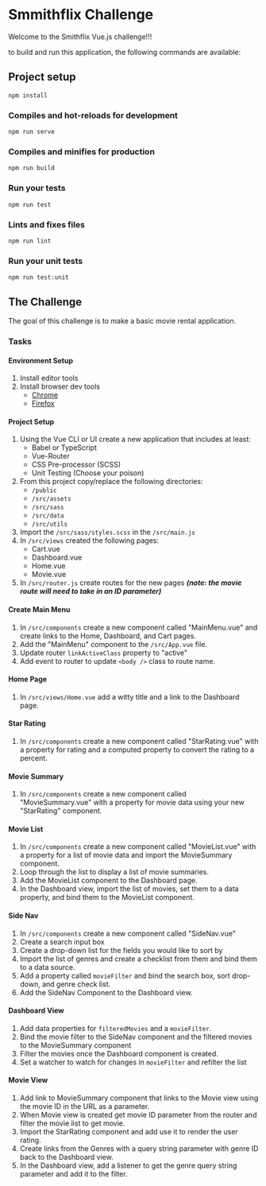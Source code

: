 # Smmithflix Challenge
Welcome to the Smithflix Vue.js challenge!!!

to build and run this application, the following commands are available:

## Project setup
```
npm install
```

### Compiles and hot-reloads for development
```
npm run serve
```

### Compiles and minifies for production
```
npm run build
```

### Run your tests
```
npm run test
```

### Lints and fixes files
```
npm run lint
```

### Run your unit tests
```
npm run test:unit
```

## The Challenge

The goal of this challenge is to make a basic movie rental application.


### Tasks

#### Environment Setup

1. Install editor tools
2. Install browser dev tools
    * [Chrome](https://chrome.google.com/webstore/detail/vuejs-devtools/nhdogjmejiglipccpnnnanhbledajbpd)
    * [Firefox](https://addons.mozilla.org/en-US/firefox/addon/vue-js-devtools/)

#### Project Setup

1. Using the Vue CLI or UI create a new application that includes at least:
    * Babel or TypeScript
    * Vue-Router
    * CSS Pre-processor (SCSS)
    * Unit Testing (Choose your poison)
2. From this project copy/replace the following directories:
    * `/public`
    * `/src/assets`
    * `/src/sass`
    * `/src/data`
    * `/src/utils`
3. Import the `/src/sass/styles.scss` in the `/src/main.js`
4. In `/src/views` created the following pages:
    * Cart.vue
    * Dashboard.vue
    * Home.vue
    * Movie.vue
5. In `/src/router.js` create routes for the new pages ***(note: the movie route will need to take in an ID parameter)***

#### Create Main Menu

1. In `/src/components` create a new component called "MainMenu.vue" and create links to the Home, Dashboard, and Cart pages.
2. Add the "MainMenu" component to the `/src/App.vue` file.
3. Update router `linkActiveClass` property to "active"
4. Add event to router to update `<body />` class to route name.

#### Home Page

1. In `/src/views/Home.vue` add a witty title and a link to the Dashboard page.

#### Star Rating

1. In `/src/components` create a new component called "StarRating.vue" with a property for rating and a computed property to convert the rating to a percent.

#### Movie Summary

1. In `/src/components` create a new component called "MovieSummary.vue" with a property for movie data using your new "StarRating" component.

#### Movie List

1. In `/src/components` create a new component called "MovieList.vue" with a property for a list of movie data and import the MovieSummary component.
2. Loop through the list to display a list of movie summaries.
3. Add the MovieList component to the Dashboard page.
4. In the Dashboard view, import the list of movies, set them to a data property, and bind them to the MovieList component.

#### Side Nav

1. In `/src/components` create a new component called "SideNav.vue"
2. Create a search input box
3. Create a drop-down list for the fields you would like to sort by
4. Import the list of genres and create a checklist from them and bind them to a data source.
5. Add a property called `movieFilter` and bind the search box, sort drop-down, and genre check list.
6. Add the SideNav Component to the Dashboard view.

#### Dashboard View

1. Add data properties for `filteredMovies` and a `movieFilter`.
2. Bind the movie filter to the SideNav component and the filtered movies to the MovieSummary component
3. Filter the movies once the Dashboard component is created.
4. Set a watcher to watch for changes in `movieFilter` and refilter the list

#### Movie View

1. Add link to MovieSummary component that links to the Movie view using the movie ID in the URL as a parameter.
2. When Movie view is created get movie ID parameter from the router and filter the movie list to get movie.
3. Import the StarRating component and add use it to render the user rating.
4. Create links from the Genres with a query string parameter with genre ID back to the Dashboard view.
5. In the Dashboard view, add a listener to get the genre query string parameter and add it to the filter.
